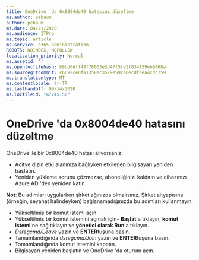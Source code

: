 ```yaml
---
title: OneDrive 'da 0x8004de40 hatasını düzeltme
ms.author: pebaum
author: pebaum
ms.date: 04/21/2020
ms.audience: ITPro
ms.topic: article
ms.service: o365-administration
ROBOTS: NOINDEX, NOFOLLOW
localization_priority: Normal
ms.assetid: ''
ms.openlocfilehash: b9bd6dff48f78063e3d47f5fe2f834f59eb9868a
ms.sourcegitcommit: c6692ce0fa1358ec3529e59ca0ecdfdea4cdc759
ms.translationtype: MT
ms.contentlocale: tr-TR
ms.lasthandoff: 09/14/2020
ms.locfileid: "47745150"
---
```

# <a name="fix-0x8004de40-error-in-onedrive"></a>OneDrive 'da 0x8004de40 hatasını düzeltme

OneDrive ile bir 0x8004de40 hatası alıyorsanız:

- Acitve dizin etki alanınıza bağlıyken etkilenen bilgisayarı yeniden başlatın.
- Yeniden yükleme sorunu çözmezse, aboneliğinizi kaldırın ve cihazınızı Azure AD 'den yeniden katın. 

**Not**: Bu adımları uygularken şirket ağınızda olmalısınız. Şirket altyapısına (örneğin, seyahat halindeyken) bağlanamadığınızda bu adımları kullanmayın. 

- Yükseltilmiş bir komut istemi açın. 
- Yükseltilmiş bir komut istemini açmak için- **Başlat**'a tıklayın, **komut istemi**'ne sağ tıklayın ve **yönetici olarak Run**'a tıklayın.
- *Dsregcmd/Leave* yazın ve **ENTER**tuşuna basın.
- Tamamlandığında *dsregcmd/Join* yazın ve **ENTER**tuşuna basın.
- Tamamlandığında komut istemini kapatın.
- Bilgisayarı yeniden başlatın ve OneDrive 'da oturum açın.